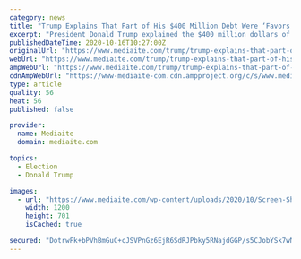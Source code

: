```yaml
---
category: news
title: "Trump Explains That Part of His $400 Million Debt Were ‘Favors to Institutions That Wanted to Loan Me Money’"
excerpt: "President Donald Trump explained the $400 million dollars of debt he currently owes, saying that \"some of it, I did as favors to institutions that wanted to loan me money.\""
publishedDateTime: 2020-10-16T10:27:00Z
originalUrl: "https://www.mediaite.com/trump/trump-explains-that-part-of-his-400-million-debt-were-favors-to-institutions-that-wanted-to-loan-me-money/"
webUrl: "https://www.mediaite.com/trump/trump-explains-that-part-of-his-400-million-debt-were-favors-to-institutions-that-wanted-to-loan-me-money/"
ampWebUrl: "https://www.mediaite.com/trump/trump-explains-that-part-of-his-400-million-debt-were-favors-to-institutions-that-wanted-to-loan-me-money/amp/"
cdnAmpWebUrl: "https://www-mediaite-com.cdn.ampproject.org/c/s/www.mediaite.com/trump/trump-explains-that-part-of-his-400-million-debt-were-favors-to-institutions-that-wanted-to-loan-me-money/amp/"
type: article
quality: 56
heat: 56
published: false

provider:
  name: Mediaite
  domain: mediaite.com

topics:
  - Election
  - Donald Trump

images:
  - url: "https://www.mediaite.com/wp-content/uploads/2020/10/Screen-Shot-2020-10-16-at-5.41.53-AM-1200x701.jpg"
    width: 1200
    height: 701
    isCached: true

secured: "DotrwFk+bPVhBmGuC+cJSVPnGz6EjR6SdRJPbky5RNajdGGP/s5CJobYSk7wNJlSu5d74JCvbOs6iOzy5Tnei+ZZs0mCIPVL3D9YiMyWvfJ6HzxvIE5F2nbOfkzyc1gab/iu2a0MJzHeUjRSaiSwmYe139NhTJwwbjLGL/JTOB84JKOOXi5qD/LmUjrzqkUXE9dmbEUQ8DMfGhU5BrSCN7Y6hHY6eYlWcBjocDqyl9esBM/UDXCbp/4YSSbyl4vHO6EnUUnGl9I5vjazzBiwFi2VqZ2G7Jeb+ZlfZMuEWeoWuw01qb2KIpnguObChjzKxL1K4OGq5u4ZVd5ijvS/wNj739z06nII2G4WkLmV+70=;QlFMsrS1AQBIs2JxWEclyg=="
---
```


